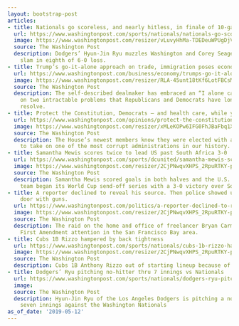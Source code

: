 ```yaml
---
layout: bootstrap-post
articles:
- title: Nationals go scoreless, and nearly hitless, in finale of 10-game trip
  url: https://www.washingtonpost.com/sports/nationals/nationals-go-scoreless-and-nearly-hitless-in-finale-of-10-game-trip/2019/05/12/4f1ed0be-74df-11e9-bd25-c989555e7766_story.html
  image: https://www.washingtonpost.com/resizer/vLuvyHhMa-TDEDeuWPUgDjVw0BM=/1484x0/arc-anglerfish-washpost-prod-washpost.s3.amazonaws.com/public/33UVVWDVBUI6TPJFZGEVKXTXMY.jpg
  source: The Washington Post
  description: Dodgers’ Hyun-Jin Ryu muzzles Washington and Corey Seager blasts grand
    slam in eighth of 6-0 loss.
- title: Trump’s go-it-alone approach on trade, immigration poses economic risks
  url: https://www.washingtonpost.com/business/economy/trumps-go-it-alone-approach-on-trade-immigration-poses-economic-risks/2019/05/12/bb96cc0c-7349-11e9-9f06-5fc2ee80027a_story.html
  image: https://www.washingtonpost.com/resizer/RLA-45unt18tKf6LotFBCsMV3pA=/1484x0/arc-anglerfish-washpost-prod-washpost.s3.amazonaws.com/public/J3POHVDUWUI6TM7VKZZ634WRE4.jpg
  source: The Washington Post
  description: The self-described dealmaker has embraced an “I alone can fix it” attitude
    on two intractable problems that Republicans and Democrats have long failed to
    resolve.
- title: Protect the Constitution, Democrats — and health care, while you’re at it
  url: https://www.washingtonpost.com/opinions/protect-the-constitution-democrats--and-health-care-while-youre-at-it/2019/05/12/8c1a2bd6-7362-11e9-8be0-ca575670e91c_story.html
  image: https://www.washingtonpost.com/resizer/xMLeKOPw6IFG0FhJBaFbq1XZqVU=/1484x0/arc-anglerfish-washpost-prod-washpost.s3.amazonaws.com/public/3WH24WTC6AI6TFAS3LZ5FZT4NU.jpg
  source: The Washington Post
  description: The House’s newest members know they were elected with an obligation
    to take on one of the most corrupt administrations in our history.
- title: Samantha Mewis scores twice to lead US past South Africa 3-0
  url: https://www.washingtonpost.com/sports/dcunited/samantha-mewis-scores-twice-to-lead-us-past-south-africa-3-0/2019/05/12/08b55bc8-7509-11e9-a7bf-c8a43b84ee31_story.html
  image: https://www.washingtonpost.com/resizer/2CjPNwqvXHPS_2RpuRTKY-p3eVo=/1484x0/www.washingtonpost.com/pb/resources/img/twp-social-share.png
  source: The Washington Post
  description: Samantha Mewis scored goals in both halves and the U.S. women’s national
    team began its World Cup send-off series with a 3-0 victory over South Africa
- title: A reporter declined to reveal his source. Then police showed up at his front
    door with guns.
  url: https://www.washingtonpost.com/politics/a-reporter-declined-to-reveal-his-source-then-police-showed-up-at-his-front-door-with-guns/2019/05/12/aaedc958-74db-11e9-b7ae-390de4259661_story.html
  image: https://www.washingtonpost.com/resizer/2CjPNwqvXHPS_2RpuRTKY-p3eVo=/1484x0/www.washingtonpost.com/pb/resources/img/twp-social-share.png
  source: The Washington Post
  description: The raid on the home and office of freelancer Bryan Carmody drew wide
    First Amendment attention in the San Francisco Bay area.
- title: Cubs 1B Rizzo hampered by back tightness
  url: https://www.washingtonpost.com/sports/nationals/cubs-1b-rizzo-hampered-by-back-tightness/2019/05/12/af398064-7504-11e9-a7bf-c8a43b84ee31_story.html
  image: https://www.washingtonpost.com/resizer/2CjPNwqvXHPS_2RpuRTKY-p3eVo=/1484x0/www.washingtonpost.com/pb/resources/img/twp-social-share.png
  source: The Washington Post
  description: Cubs 1B Anthony Rizzo out of starting lineup because of back tightness
- title: Dodgers’ Ryu pitching no-hitter thru 7 innings vs Nationals
  url: https://www.washingtonpost.com/sports/nationals/dodgers-ryu-pitching-no-hitter-thru-6-innings-vs-nationals/2019/05/12/bfcceff4-7501-11e9-a7bf-c8a43b84ee31_story.html
  image: 
  source: The Washington Post
  description: Hyun-Jin Ryu of the Los Angeles Dodgers is pitching a no-hitter through
    seven innings against the Washington Nationals
as_of_date: '2019-05-12'
---
```



